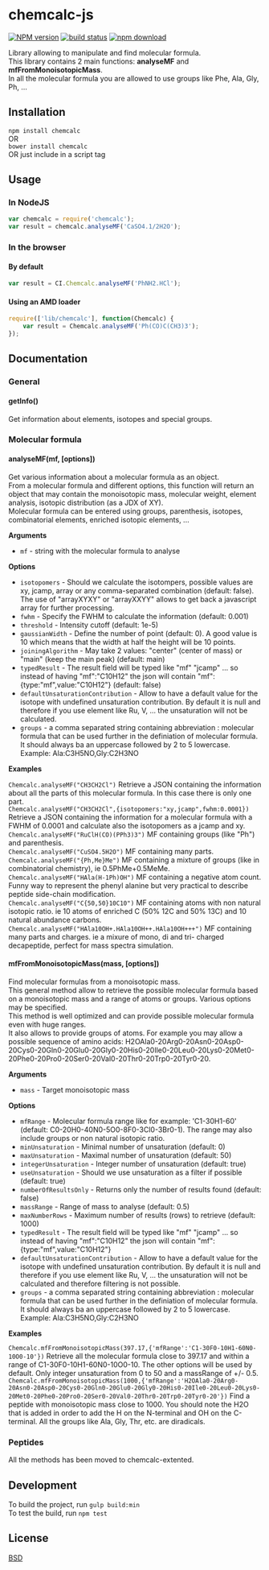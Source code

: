 # chemcalc-js

  [![NPM version][npm-image]][npm-url]
  [![build status][travis-image]][travis-url]
  [![npm download][download-image]][download-url]

Library allowing to manipulate and find molecular formula.  
This library contains 2 main functions: <b>analyseMF</b> and <b>mfFromMonoisotopicMass</b>.  
In all the molecular formula you are allowed to use groups like Phe, Ala, Gly, Ph, ...

## Installation

`npm install chemcalc`  
OR  
`bower install chemcalc`  
OR just include in a script tag

## Usage

### In NodeJS
```js
var chemcalc = require('chemcalc');
var result = chemcalc.analyseMF('CaSO4.1/2H2O');
```
### In the browser

#### By default
```js
var result = CI.Chemcalc.analyseMF('PhNH2.HCl');
```
#### Using an AMD loader
```js
require(['lib/chemcalc'], function(Chemcalc) { 
	var result = Chemcalc.analyseMF('Ph(CO)C(CH3)3');
});
```

## Documentation

### General

#### getInfo()

Get information about elements, isotopes and special groups.  

### Molecular formula

#### analyseMF(mf, [options])

Get various information about a molecular formula as an object.  
From a molecular formula and different options, this function will return an object that may contain
the monoisotopic mass, molecular weight, element analysis, isotopic distribution (as a JDX of XY).  
Molecular formula can be entered using groups, parenthesis, isotopes, combinatorial elements, enriched isotopic elements, ...

__Arguments__

* `mf` - string with the molecular formula to analyse

__Options__

* `isotopomers` - Should we calculate the isotompers, possible values are xy, jcamp, array or any comma-separated combination (default: false). The use of "arrayXYXY" or "arrayXXYY" allows to get back a javascript array for further processing.
* `fwhm` - Specify the FWHM to calculate the information (default: 0.001)
* `threshold` - Intensity cutoff (default: 1e-5)
* `gaussianWidth` - Define the number of point (default: 0). A good value is 10 which means that the width at half the height will be 10 points.
* `joiningAlgorithm` - May take 2 values: "center" (center of mass) or "main" (keep the main peak) (default: main)
* `typedResult` - The result field will be typed like "mf" "jcamp" ... so instead of having "mf":"C10H12" the json will contain "mf":{type:"mf",value:"C10H12"} (default: false)
* `defaultUnsaturationContribution` - Allow to have a default value for the isotope with undefined unsaturation contribution. By default it is null and therefore if you use element like Ru, V, ... the unsaturation will not be calculated.
* `groups` - a comma separated string containing abbreviation : molecular formula that can be used further in the definiation of molecular formula. It should always ba an uppercase followed by 2 to 5 lowercase. Example: Ala:C3H5NO,Gly:C2H3NO


__Examples__

`Chemcalc.analyseMF("CH3CH2Cl")` Retrieve a JSON containing the information about all the parts of this molecular formula. In this case there is only one part.  
`Chemcalc.analyseMF("CH3CH2Cl",{isotopomers:"xy,jcamp",fwhm:0.0001})` Retrieve a JSON containing the information for a molecular formula with a FWHM of 0.0001 and calculate also the isotopomers as a jcamp and xy.  
`Chemcalc.analyseMF("RuClH(CO)(PPh3)3")` MF containing groups (like "Ph") and parenthesis.  
`Chemcalc.analyseMF("CuSO4.5H2O")` MF containing many parts.  
`Chemcalc.analyseMF("{Ph,Me}Me")` MF containing a mixture of groups (like in combinatorial chemistry), ie 0.5PhMe+0.5MeMe.  
`Chemcalc.analyseMF("HAla(H-1Ph)OH")` MF containing a negative atom count. Funny way to represent the phenyl alanine but very practical to describe peptide side-chain modification.  
`Chemcalc.analyseMF("C{50,50}10C10")` MF containing atoms with non natural isotopic ratio. ie 10 atoms of enriched C (50% 12C and 50% 13C) and 10 natural abundance carbons.  
`Chemcalc.analyseMF("HAla10OH+.HAla10OH++.HAla10OH+++")` MF containing many parts and charges. ie a mixure of mono, di and tri- charged decapeptide, perfect for mass spectra simulation.  

#### mfFromMonoisotopicMass(mass, [options])

Find molecular formulas from a monoisotopic mass.  
This general method allow to retrieve the possible molecular formula based on a monoisotopic mass and a range of atoms or groups. Various options may be specified.  
This method is well optimized and can provide possible molecular formula even with huge ranges.  
It also allows to provide groups of atoms. For example you may allow a possible sequence of amino acids: H2OAla0-20Arg0-20Asn0-20Asp0-20Cys0-20Gln0-20Glu0-20Gly0-20His0-20Ile0-20Leu0-20Lys0-20Met0-20Phe0-20Pro0-20Ser0-20Val0-20Thr0-20Trp0-20Tyr0-20.

__Arguments__

* `mass` - Target monoisotopic mass

__Options__

* `mfRange` - Molecular formula range like for example: 'C1-30H1-60' (default: C0-20H0-40N0-5O0-8F0-3Cl0-3Br0-1). The range may also include groups or non natural isotopic ratio.
* `minUnsaturation` - Minimal number of unsaturation (default: 0)
* `maxUnsaturation` - Maximal number of unsaturation (default: 50)
* `integerUnsaturation` - Integer number of unsaturation (default: true)
* `useUnsaturation` - Should we use unsaturation as a filter if possible (default: true)
* `numberOfResultsOnly` - Returns only the number of results found (default: false)
* `massRange` - Range of mass to analyse (default: 0.5)
* `maxNumberRows` - Maximum number of results (rows) to retrieve (default: 1000)
* `typedResult` - The result field will be typed like "mf" "jcamp" ... so instead of having "mf":"C10H12" the json will contain "mf":{type:"mf",value:"C10H12"}
* `defaultUnsaturationContribution` - Allow to have a default value for the isotope with undefined unsaturation contribution. By default it is null and therefore if you use element like Ru, V, ... the unsaturation will not be calculated and therefore filtering is not possible.
* `groups` - a comma separated string containing abbreviation : molecular formula that can be used further in the definiation of molecular formula. It should always ba an uppercase followed by 2 to 5 lowercase. Example: Ala:C3H5NO,Gly:C2H3NO

__Examples__

`Chemcalc.mfFromMonoisotopicMass(397.17,{'mfRange':'C1-30F0-10H1-60N0-10O0-10'})` Retrieve all the molecular formula close to 397.17 and within a range of C1-30F0-10H1-60N0-10O0-10. The other options will be used by default. Only integer unsaturation from 0 to 50 and a massRange of +/- 0.5.  
`Chemcalc.mfFromMonoisotopicMass(1000,{'mfRange':'H2OAla0-20Arg0-20Asn0-20Asp0-20Cys0-20Gln0-20Glu0-20Gly0-20His0-20Ile0-20Leu0-20Lys0-20Met0-20Phe0-20Pro0-20Ser0-20Val0-20Thr0-20Trp0-20Tyr0-20'})` Find a peptide with monoisotopic mass close to 1000. You should note the H2O that is added in order to add the H on the N-terminal and OH on the C-terminal. All the groups like Ala, Gly, Thr, etc. are diradicals.

### Peptides

All the methods has been moved to chemcalc-extented.

## Development

To build the project, run `gulp build:min`  
To test the build, run `npm test`

## License

  [BSD](./LICENSE)

[npm-image]: https://img.shields.io/npm/v/chemcalc.svg?style=flat-square
[npm-url]: https://npmjs.org/package/chemcalc
[travis-image]: https://img.shields.io/travis/cheminfo/chemcalc-js/master.svg?style=flat-square
[travis-url]: https://travis-ci.org/cheminfo/chemcalc-js
[download-image]: https://img.shields.io/npm/dm/chemcalc.svg?style=flat-square
[download-url]: https://npmjs.org/package/chemcalc
